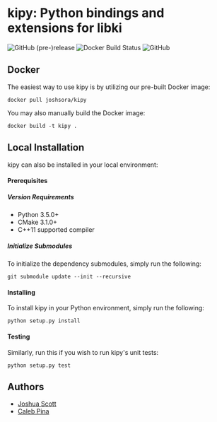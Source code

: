 kipy: Python bindings and extensions for libki
==============================================
![GitHub (pre-)release](https://img.shields.io/github/release-pre/Joshsora/kipy.svg)
![Docker Build Status](https://img.shields.io/docker/build/joshsora/kipy.svg)
![GitHub](https://img.shields.io/github/license/Joshsora/kipy.svg)

Docker
------
The easiest way to use kipy is by utilizing our pre-built Docker image:
```
docker pull joshsora/kipy
```

You may also manually build the Docker image:
```
docker build -t kipy .
```

Local Installation
------------------
kipy can also be installed in your local environment:

#### Prerequisites
##### Version Requirements
* Python 3.5.0+
* CMake 3.1.0+
* C++11 supported compiler

##### Initialize Submodules
To initialize the dependency submodules, simply run the following:
```
git submodule update --init --recursive
```

#### Installing
To install kipy in your Python environment, simply run the following:
```
python setup.py install
```

#### Testing
Similarly, run this if you wish to run kipy's unit tests:
```
python setup.py test
```

Authors
-------
* [Joshua Scott](https://github.com/Joshsora/)
* [Caleb Pina](https://github.com/pythonology/)

